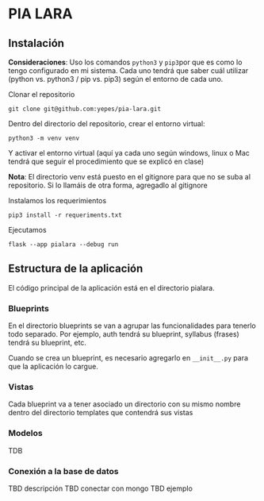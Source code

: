 # PIA LARA

## Instalación

**Consideraciones**: Uso los comandos ```python3``` y ```pip3```por que es como lo tengo configurado en mi sistema. Cada uno tendrá que saber cuál utilizar (python vs. python3 / pip vs. pip3) según el entorno de cada uno.

Clonar el repositorio 

```
git clone git@github.com:yepes/pia-lara.git
```

Dentro del directorio del repositorio, crear el entorno virtual:

```
python3 -m venv venv
```

Y activar el entorno virtual (aquí ya cada uno según windows, linux o Mac tendrá que seguir el procedimiento que se explicó en clase)

**Nota**: El directorio venv está puesto en el gitignore para que no se suba al repositorio. Si lo llamáis de otra forma, agregadlo al gitignore

Instalamos los requerimientos
```
pip3 install -r requeriments.txt
```

Ejecutamos

```
flask --app pialara --debug run
```

## Estructura de la aplicación

El código principal de la aplicación está en el directorio pialara.

### Blueprints

En el directorio blueprints se van a agrupar las funcionalidades para tenerlo todo separado. Por ejemplo, auth tendrá su blueprint, syllabus (frases) tendrá su blueprint, etc.

Cuando se crea un blueprint, es necesario agregarlo en ```__init__.py``` para que la aplicación lo cargue.

### Vistas

Cada blueprint va a tener asociado un directorio con su mismo nombre dentro del directorio templates que contendrá sus vistas

### Modelos

TDB

### Conexión a la base de datos
TBD descripción
TBD conectar con mongo
TBD ejemplo
